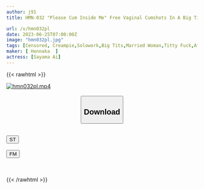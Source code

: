 ```yaml
---
author: j91
title: HMN-032 "Please Cum Inside Me" Free Vaginal Cumshots In A Big Tittied Wife Who Cant Wait To Fill Her Pussy With Young Men's Sperm So She Can Have A Child Behind Her Husband's Back, Ai Sayama

url: /v/hmn032pl
date: 2023-06-25T07:00:00Z
image: "hmn032pl.jpg"
tags: [Censored, Creampie,Solowork,Big Tits,Married Woman,Titty Fuck,Affair,Digital Mosaic	]
maker: [ Honnaka  ]
actress: [Sayama Ai]
---
```



{{< rawhtml >}}

<div class="video" data-videoid="b3r3pDVVO8SPX1q">
    <a href="javascript:;">
        <img src="/v/hmn032pl/hmn032pl.jpg" width="WIDTH" height="HEIGHT" alt="hmn032pl.mp4" loading="lazy">
    </a>
</div>

<script type="text/javascript" src="https://j91.asia/asset/on-demand-st.js"></script>

<br>
  <link rel="stylesheet" href="https://j91.asia/asset/bs5.css">
  
  <center>
  <button class="btn btn-primary" type="button" data-bs-toggle="collapse" data-bs-target=".multi-collapse" aria-expanded="false" aria-controls="multiCollapseExample1 multiCollapseExample2"><h2>Download</h2></button></center>
</p>
<div class="row">
  <div class="col">
    <div class="collapse multi-collapse" id="multiCollapseExample1">
      <div class="card card-body">
	      	      <br>
<div class="buttons">  
<a href="https://streamtape.to/v/b3r3pDVVO8SPX1q" target="_blank"><button class="btn-hover color-3"><i class="fa fa-download"></i> ST</button></a></div>
    </div>
  </div>
</div>
  <div class="col">
    <div class="collapse multi-collapse" id="multiCollapseExample2">
      <div class="card card-body">
	      <br>
<div class="buttons">
    <a href="https://filemoon.sx/d/4ki3ft6wcg7n" target="_blank"><button class="btn-hover color-8"><i class="fa fa-download"></i> FM</button></a></div>
<br><br>
      </div>
    </div>
  </div>
</div>

{{< /rawhtml >}}